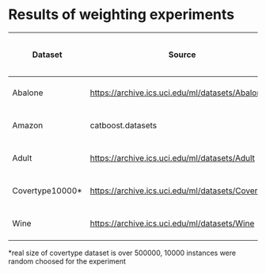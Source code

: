 # Results of weighting experiments

| Dataset | Source                                          | Size  | NumFeatures | PositiveClass | PositiveProportion | IsMulticlass | AUC | AUC-linear-weights | AUC-sqrt-weights | AUC-mu | AUC-mu-sqrt-weights |
|---------|-------------------------------------------------|-------|----|--------------|--------------------|--------------|-----|--------------------|------------------|--------|---------------------|
| Abalone | https://archive.ics.uci.edu/ml/datasets/Abalone | 4177  |  8 | merged 16-27 | 6.2%               | true         |    0.8934  ± 0.0110   |    0.8936 ± 0.0124    |   0.8918 ± 0.0128    |    0.5238 ± 0.1483      |    0.5249 ± 0.1440    |
| Amazon  | catboost.datasets                               | 32771 |  9 |  0           | 5.7%               | false        |   0.8441  ± 0.0062   |        0.8415  ± 0.0085    |   0.8422  ± 0.0089    |        |                     |
| Adult   | https://archive.ics.uci.edu/ml/datasets/Adult   | 32561 | 14 |  >50K        | 24.1%              | false        |    0.9298  ± 0.0033   |     0.9297  ± 0.0037   |      0.9300  ± 0.0032              |        |                     |
| Covertype10000* | https://archive.ics.uci.edu/ml/datasets/Covertype   | 10000 | 54 |  merged 4-7        | 8.5%              | true        |   0.9561  ± 0.0095    |          0.9560  ± 0.0098            |        0.9567  ± 0.0095        |   0.9839  ± 0.0029  |                     |
| Wine    | https://archive.ics.uci.edu/ml/datasets/Wine   | 4898 | 11 |  merged 8-10   | 3.6%              | true        |  0.9070  ± 0.0149  |  0.8998  ± 0.0145  |    0.9025  ± 0.0113   |    0.8739  ± 0.0321  |      0.8740  ± 0.0308     |


*real size of covertype dataset is over 500000, 10000 instances were random choosed for the experiment

